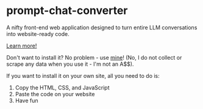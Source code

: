 # prompt-chat-converter
A nifty front-end web application designed to turn entire LLM conversations into website-ready code.

[Learn more!](https://www.loom.com/share/6615dc6733a744969033dcf65e8c4c2b?sid=a7050257-26d8-4066-86a5-b32584dd7406 "The 90 second intro video")

Don't want to install it? No problem - use [mine](https://promptcraft.rpmoconsulting.com/prompt-converter "The OG prompt chat converter")! (No, I do not collect or scrape any data when you use it - I'm not an A$$).

If you want to install it on your own site, all you need to do is:
<ol>
  <li>Copy the HTML, CSS, and JavaScript</li>
  <li>Paste the code on your website</li>
  <li>Have fun</li>
</ol>
